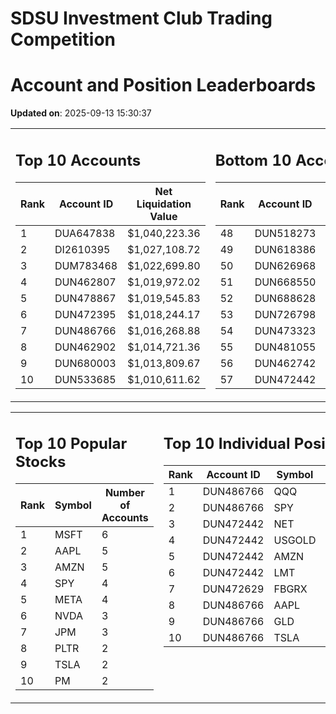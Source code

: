 # SDSU Investment Club Trading Competition 
 # Account and Position Leaderboards

**Updated on**: 2025-09-13 15:30:37

<table><tr><td valign="top">

## Top 10 Accounts
| Rank | Account ID | Net Liquidation Value |
|------|------------|-----------------------|
| 1 | DUA647838 | $1,040,223.36 |
| 2 | DI2610395 | $1,027,108.72 |
| 3 | DUM783468 | $1,022,699.80 |
| 4 | DUN462807 | $1,019,972.02 |
| 5 | DUN478867 | $1,019,545.83 |
| 6 | DUN472395 | $1,018,244.17 |
| 7 | DUN486766 | $1,016,268.88 |
| 8 | DUN462902 | $1,014,721.36 |
| 9 | DUN680003 | $1,013,809.67 |
| 10 | DUN533685 | $1,010,611.62 |

</td><td valign="top">

## Bottom 10 Accounts
| Rank | Account ID | Net Liquidation Value |
|------|------------|-----------------------|
| 48 | DUN518273 | $1,000,421.32 |
| 49 | DUN618386 | $1,000,210.66 |
| 50 | DUN626968 | $1,000,210.66 |
| 51 | DUN668550 | $1,000,210.66 |
| 52 | DUN688628 | $1,000,105.33 |
| 53 | DUN726798 | $1,000,105.33 |
| 54 | DUN473323 | $999,450.57 |
| 55 | DUN481055 | $992,254.01 |
| 56 | DUN462742 | $980,408.39 |
| 57 | DUN472442 | $924,993.32 |

</td></tr></table>

<table><tr><td valign="top">

## Top 10 Popular Stocks
| Rank | Symbol | Number of Accounts |
|------|--------|--------------------|
| 1 | MSFT | 6 |
| 2 | AAPL | 5 |
| 3 | AMZN | 5 |
| 4 | SPY | 4 |
| 5 | META | 4 |
| 6 | NVDA | 3 |
| 7 | JPM | 3 |
| 8 | PLTR | 2 |
| 9 | TSLA | 2 |
| 10 | PM | 2 |

</td><td valign="top">

## Top 10 Individual Positions
| Rank | Account ID | Symbol | Cost | Total Value |
|------|------------|--------|-----------|-------------|
| 1 | DUN486766 | QQQ | $150,001.26 | $150,001.26 |
| 2 | DUN486766 | SPY | $150,001.13 | $150,001.13 |
| 3 | DUN472442 | NET | $128,399.03 | $128,399.03 |
| 4 | DUN472442 | USGOLD | $109,327.10 | $109,327.10 |
| 5 | DUN472442 | AMZN | $107,554.22 | $107,554.22 |
| 6 | DUN472442 | LMT | $101,548.70 | $101,548.70 |
| 7 | DUN472629 | FBGRX | $100,014.95 | $100,014.95 |
| 8 | DUN486766 | AAPL | $100,002.17 | $100,002.17 |
| 9 | DUN486766 | GLD | $100,001.48 | $100,001.48 |
| 10 | DUN486766 | TSLA | $100,001.43 | $100,001.43 |

</td></tr></table>
